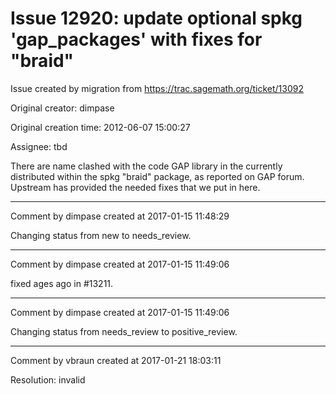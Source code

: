 # Issue 12920: update optional spkg 'gap_packages' with fixes for "braid"

Issue created by migration from https://trac.sagemath.org/ticket/13092

Original creator: dimpase

Original creation time: 2012-06-07 15:00:27

Assignee: tbd

There are name clashed with the code GAP library in the currently distributed within the spkg "braid" package, as reported on GAP forum. Upstream has provided the needed fixes that we put in here.


---

Comment by dimpase created at 2017-01-15 11:48:29

Changing status from new to needs_review.


---

Comment by dimpase created at 2017-01-15 11:49:06

fixed ages ago in #13211.


---

Comment by dimpase created at 2017-01-15 11:49:06

Changing status from needs_review to positive_review.


---

Comment by vbraun created at 2017-01-21 18:03:11

Resolution: invalid
